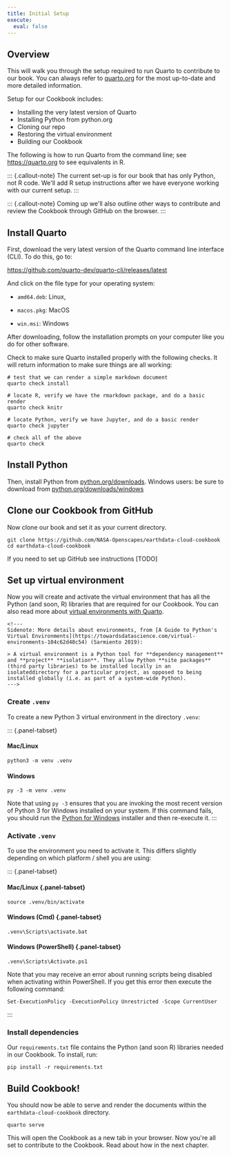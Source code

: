 ```yaml
---
title: Initial Setup
execute:
  eval: false
---
```


## Overview

This will walk you through the setup required to run Quarto to contribute to our book. You can always refer to [quarto.org](https://quarto.org) for the most up-to-date and more detailed information.

Setup for our Cookbook includes:

-   Installing the very latest version of Quarto
-   Installing Python from python.org
-   Cloning our repo
-   Restoring the virtual environment
-   Building our Cookbook

The following is how to run Quarto from the command line; see <https://quarto.org> to see equivalents in R.

::: {.callout-note}
The current set-up is for our book that has only Python, not R code. We'll add R setup instructions after we have everyone working with our current setup.
:::

::: {.callout-note}
Coming up we'll also outline other ways to contribute and review the Cookbook through GitHub on the browser.
:::

## Install Quarto

First, download the very latest version of the Quarto command line interface (CLI). To do this, go to:

<https://github.com/quarto-dev/quarto-cli/releases/latest>

And click on the file type for your operating system:

-   `amd64.deb`: Linux,

-   `macos.pkg`: MacOS

-   `win.msi`: Windows

After downloading, follow the installation prompts on your computer like you do for other software.

Check to make sure Quarto installed properly with the following checks. It will return information to make sure things are all working:

``` {.bash}
# test that we can render a simple markdown document
quarto check install 

# locate R, verify we have the rmarkdown package, and do a basic render
quarto check knitr

# locate Python, verify we have Jupyter, and do a basic render
quarto check jupyter

# check all of the above
quarto check
```

## Install Python

Then, install Python from [python.org/downloads](https://www.python.org/downloads/). Windows users: be sure to download from [python.org/downloads/windows](https://www.python.org/downloads/windows/)

## Clone our Cookbook from GitHub

Now clone our book and set it as your current directory.

``` {.bash}
git clone https://github.com/NASA-Openscapes/earthdata-cloud-cookbook 
cd earthdata-cloud-cookbook
```

If you need to set up GitHub see instructions [TODO]

## Set up virtual environment

Now you will create and activate the virtual environment that has all the Python (and soon, R) libraries that are required for our Cookbook. You can also read more about [virtual environments with Quarto](https://quarto.org/docs/getting-started/installation.html#virtual-environments).

```{=html}
<!---
Sidenote: More details about environments, from [A Guide to Python's Virtual Environments](https://towardsdatascience.com/virtual-environments-104c62d48c54) (Sarmiento 2019):

> A virtual environment is a Python tool for **dependency management** and **project** **isolation**. They allow Python **site packages** (third party libraries) to be installed locally in an isolateddirectory for a particular project, as opposed to being installed globally (i.e. as part of a system-wide Python).
--->
```
### Create `.venv`

To create a new Python 3 virtual environment in the directory `.venv`:

::: {.panel-tabset}
#### Mac/Linux

``` {.bash}
python3 -m venv .venv
```

#### Windows

``` {.bash}
py -3 -m venv .venv
```

Note that using `py -3` ensures that you are invoking the most recent version of Python 3 for Windows installed on your system. If this command fails, you should run the [Python for Windows](https://www.python.org/downloads/windows/) installer and then re-execute it.
:::

### Activate `.venv`

To use the environment you need to activate it. This differs slightly depending on which platform / shell you are using:

::: {.panel-tabset}
#### Mac/Linux {.panel-tabset}

``` {.bash}
source .venv/bin/activate
```

#### Windows (Cmd) {.panel-tabset}

``` {.bash}
.venv\Scripts\activate.bat
```

#### Windows (PowerShell) {.panel-tabset}

``` {.bash}
.venv\Scripts\Activate.ps1
```

Note that you may receive an error about running scripts being disabled when activating within PowerShell. If you get this error then execute the following command:

``` {.bash}
Set-ExecutionPolicy -ExecutionPolicy Unrestricted -Scope CurrentUser
```
:::

### Install dependencies

Our `requirements.txt` file contains the Python (and soon R) libraries needed in our Cookbook. To install, run:

``` {.bash}
pip install -r requirements.txt
```

## Build Cookbook!

You should now be able to serve and render the documents within the `earthdata-cloud-cookbook` directory.

``` {.bash}
quarto serve
```

This will open the Cookbook as a new tab in your browser. Now you're all set to contribute to the Cookbook. Read about how in the next chapter.
